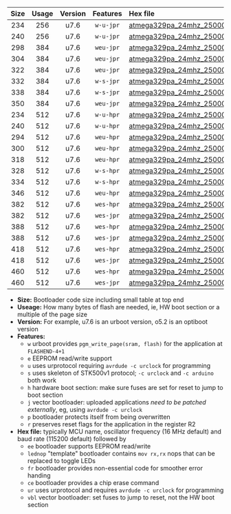 |Size|Usage|Version|Features|Hex file|
|:-:|:-:|:-:|:-:|:--|
|234|256|u7.6|`w-u-jpr`|[atmega329pa_24mhz_250000bps_ur_vbl.hex](https://raw.githubusercontent.com/stefanrueger/urboot/main/atmega329pa_24mhz_250000bps_ur_vbl.hex)|
|240|256|u7.6|`w-u-jpr`|[atmega329pa_24mhz_250000bps_lednop_ur_vbl.hex](https://raw.githubusercontent.com/stefanrueger/urboot/main/atmega329pa_24mhz_250000bps_lednop_ur_vbl.hex)|
|298|384|u7.6|`weu-jpr`|[atmega329pa_24mhz_250000bps_ee_ur_vbl.hex](https://raw.githubusercontent.com/stefanrueger/urboot/main/atmega329pa_24mhz_250000bps_ee_ur_vbl.hex)|
|304|384|u7.6|`weu-jpr`|[atmega329pa_24mhz_250000bps_ee_lednop_ur_vbl.hex](https://raw.githubusercontent.com/stefanrueger/urboot/main/atmega329pa_24mhz_250000bps_ee_lednop_ur_vbl.hex)|
|322|384|u7.6|`weu-jpr`|[atmega329pa_24mhz_250000bps_ee_lednop_fr_ur_vbl.hex](https://raw.githubusercontent.com/stefanrueger/urboot/main/atmega329pa_24mhz_250000bps_ee_lednop_fr_ur_vbl.hex)|
|332|384|u7.6|`w-s-jpr`|[atmega329pa_24mhz_250000bps_vbl.hex](https://raw.githubusercontent.com/stefanrueger/urboot/main/atmega329pa_24mhz_250000bps_vbl.hex)|
|338|384|u7.6|`w-s-jpr`|[atmega329pa_24mhz_250000bps_lednop_vbl.hex](https://raw.githubusercontent.com/stefanrueger/urboot/main/atmega329pa_24mhz_250000bps_lednop_vbl.hex)|
|350|384|u7.6|`weu-jpr`|[atmega329pa_24mhz_250000bps_ee_lednop_fr_ce_ur_vbl.hex](https://raw.githubusercontent.com/stefanrueger/urboot/main/atmega329pa_24mhz_250000bps_ee_lednop_fr_ce_ur_vbl.hex)|
|234|512|u7.6|`w-u-hpr`|[atmega329pa_24mhz_250000bps_ur.hex](https://raw.githubusercontent.com/stefanrueger/urboot/main/atmega329pa_24mhz_250000bps_ur.hex)|
|240|512|u7.6|`w-u-hpr`|[atmega329pa_24mhz_250000bps_lednop_ur.hex](https://raw.githubusercontent.com/stefanrueger/urboot/main/atmega329pa_24mhz_250000bps_lednop_ur.hex)|
|294|512|u7.6|`weu-hpr`|[atmega329pa_24mhz_250000bps_ee_ur.hex](https://raw.githubusercontent.com/stefanrueger/urboot/main/atmega329pa_24mhz_250000bps_ee_ur.hex)|
|300|512|u7.6|`weu-hpr`|[atmega329pa_24mhz_250000bps_ee_lednop_ur.hex](https://raw.githubusercontent.com/stefanrueger/urboot/main/atmega329pa_24mhz_250000bps_ee_lednop_ur.hex)|
|318|512|u7.6|`weu-hpr`|[atmega329pa_24mhz_250000bps_ee_lednop_fr_ur.hex](https://raw.githubusercontent.com/stefanrueger/urboot/main/atmega329pa_24mhz_250000bps_ee_lednop_fr_ur.hex)|
|328|512|u7.6|`w-s-hpr`|[atmega329pa_24mhz_250000bps.hex](https://raw.githubusercontent.com/stefanrueger/urboot/main/atmega329pa_24mhz_250000bps.hex)|
|334|512|u7.6|`w-s-hpr`|[atmega329pa_24mhz_250000bps_lednop.hex](https://raw.githubusercontent.com/stefanrueger/urboot/main/atmega329pa_24mhz_250000bps_lednop.hex)|
|346|512|u7.6|`weu-hpr`|[atmega329pa_24mhz_250000bps_ee_lednop_fr_ce_ur.hex](https://raw.githubusercontent.com/stefanrueger/urboot/main/atmega329pa_24mhz_250000bps_ee_lednop_fr_ce_ur.hex)|
|382|512|u7.6|`wes-hpr`|[atmega329pa_24mhz_250000bps_ee.hex](https://raw.githubusercontent.com/stefanrueger/urboot/main/atmega329pa_24mhz_250000bps_ee.hex)|
|382|512|u7.6|`wes-jpr`|[atmega329pa_24mhz_250000bps_ee_vbl.hex](https://raw.githubusercontent.com/stefanrueger/urboot/main/atmega329pa_24mhz_250000bps_ee_vbl.hex)|
|388|512|u7.6|`wes-hpr`|[atmega329pa_24mhz_250000bps_ee_lednop.hex](https://raw.githubusercontent.com/stefanrueger/urboot/main/atmega329pa_24mhz_250000bps_ee_lednop.hex)|
|388|512|u7.6|`wes-jpr`|[atmega329pa_24mhz_250000bps_ee_lednop_vbl.hex](https://raw.githubusercontent.com/stefanrueger/urboot/main/atmega329pa_24mhz_250000bps_ee_lednop_vbl.hex)|
|418|512|u7.6|`wes-hpr`|[atmega329pa_24mhz_250000bps_ee_lednop_fr.hex](https://raw.githubusercontent.com/stefanrueger/urboot/main/atmega329pa_24mhz_250000bps_ee_lednop_fr.hex)|
|418|512|u7.6|`wes-jpr`|[atmega329pa_24mhz_250000bps_ee_lednop_fr_vbl.hex](https://raw.githubusercontent.com/stefanrueger/urboot/main/atmega329pa_24mhz_250000bps_ee_lednop_fr_vbl.hex)|
|460|512|u7.6|`wes-hpr`|[atmega329pa_24mhz_250000bps_ee_lednop_fr_ce.hex](https://raw.githubusercontent.com/stefanrueger/urboot/main/atmega329pa_24mhz_250000bps_ee_lednop_fr_ce.hex)|
|460|512|u7.6|`wes-jpr`|[atmega329pa_24mhz_250000bps_ee_lednop_fr_ce_vbl.hex](https://raw.githubusercontent.com/stefanrueger/urboot/main/atmega329pa_24mhz_250000bps_ee_lednop_fr_ce_vbl.hex)|

- **Size:** Bootloader code size including small table at top end
- **Useage:** How many bytes of flash are needed, ie, HW boot section or a multiple of the page size
- **Version:** For example, u7.6 is an urboot version, o5.2 is an optiboot version
- **Features:**
  + `w` urboot provides `pgm_write_page(sram, flash)` for the application at `FLASHEND-4+1`
  + `e` EEPROM read/write support
  + `u` uses urprotocol requiring `avrdude -c urclock` for programming
  + `s` uses skeleton of STK500v1 protocol; `-c urclock` and `-c arduino` both work
  + `h` hardware boot section: make sure fuses are set for reset to jump to boot section
  + `j` vector bootloader: uploaded applications *need to be patched externally*, eg, using `avrdude -c urclock`
  + `p` bootloader protects itself from being overwritten
  + `r` preserves reset flags for the application in the register R2
- **Hex file:** typically MCU name, oscillator frequency (16 MHz default) and baud rate (115200 default) followed by
  + `ee` bootloader supports EEPROM read/write
  + `lednop` "template" bootloader contains `mov rx,rx` nops that can be replaced to toggle LEDs
  + `fr` bootloader provides non-essential code for smoother error handing
  + `ce` bootloader provides a chip erase command
  + `ur` uses urprotocol and requires `avrdude -c urclock` for programming
  + `vbl` vector bootloader: set fuses to jump to reset, not the HW boot section
